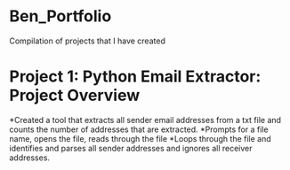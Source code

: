 # Ben_Portfolio
Compilation of projects that I have created 

# Project 1: Python Email Extractor: Project Overview

*Created a tool that extracts all sender email addresses from a txt file and counts the number of addresses that are extracted. 
*Prompts for a file name, opens the file, reads through the file 
*Loops through the file and identifies and parses all sender addresses and ignores all receiver addresses. 
